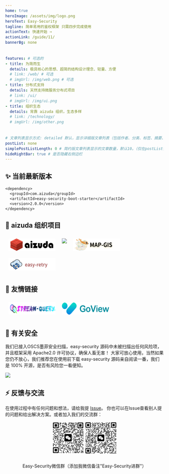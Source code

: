 ```yaml
---
home: true
heroImage: /assets/img/logo.png
heroText: Easy-Security
tagline: 简单易用的鉴权框架 只需四步完成使用
actionText: 快速开始 →
actionLink: /guide/11/
bannerBg: none


features: # 可选的
- title: 为简而生
  details: 极具核心的思想、超简的结构设计理念、轻量、方便
  # link: /web/ # 可选
  # imgUrl: /img/web.png # 可选
- title: 分布式支持
  details: 天然支持微服务分布式项目
  # link: /ui/
  # imgUrl: /img/ui.png
- title: 组织生态
  details: 背靠 aizuda 组织，生态多样
  # link: /technology/
  # imgUrl: /img/other.png


# 文章列表显示方式: detailed 默认，显示详细版文章列表（包括作者、分类、标签、摘要、分页等）| simple => 显示简约版文章列表（仅标题和日期）| none 不显示文章列表
postList: none
simplePostListLength: 0 # 简约版文章列表显示的文章数量，默认10。（仅在postList设置为simple时生效）
hideRightBar: true # 是否隐藏右侧边栏
---
```


## ✨ 当前最新版本

```
<dependency>
  <groupId>com.aizuda</groupId>
  <artifactId>easy-security-boot-starter</artifactId>
  <version>2.0.0</version>
</dependency>
```

## 🤝 aizuda 组织项目

<div style="display: flex;flex-wrap: wrap">
  <a href="http://aizuda.com?from=mp" target="_blank"><img src="./.vuepress/public/assets/img/aizuda.png" class="no-zoom" style="height:40px;max-width:150px;margin:10px;"></a>
  <a href="https://baomidou.com/" target="_blank"><img src="https://www.easy-es.cn/img/external/mp.png" class="no-zoom" style="height:40px;max-width:150px;margin:10px;"></a>
  <a href="http://map.aizuda.com/" target="_blank"><img src="./.vuepress/public/assets/img/map-gis.png" class="no-zoom" style="height:40px;max-width:150px;margin:10px;"></a>
  <a href="https://www.easyretry.com/" target="_blank"><img src="./.vuepress/public/assets/img/easy-retry.png" class="no-zoom" style="height:40px;max-width:150px;margin:10px;"></a>
</div>

## 🧲 友情链接

<div style="display: flex;flex-wrap: wrap">
  <a href="http://stream-query.dromara.org/" target="_blank"><img src="./.vuepress/public/assets/img/Stream-Query.png" class="no-zoom" style="height:40px;max-width:150px;margin:10px;"></a>
  <a href="https://www.mtruning.club/" target="_blank"><img src="./.vuepress/public/assets/img/goView.png" class="no-zoom" style="height:40px;max-width:150px;margin:10px;"></a>
</div>

## 👑 有关安全
我们已接入OSCS墨菲安全扫描，easy-security 源码中未被扫描出任何风险项，并且框架采用 Apache2.0 许可协议，确保人畜无害！ 大家可放心使用，当然如果您仍不放心，我们推荐您在使用前下载 easy-security 源码亲自阅读一番，我们是 100% 开源，是否有风险您一看便知。

<a href="https://www.murphysec.com/console/report/1669509011156525056/1675773981414416384" alt="Security Status">
  <img src="https://www.murphysec.com/platform3/v31/badge/1675773981414416384.svg" class="no-zoom" />
</a>


## ⚡ 反馈与交流
在使用过程中有任何问题和想法，请给我提 <a href="https://github.com/aizuda/easy-security/issues" target="_blank" rel="noopener noreferrer">Issue</a>。 你也可以在Issue查看别人提的问题和给出解决方案。或者加入我们的交流群：

<div align="center">
  <img src="./.vuepress/public/assets/img/mecode.png" width="100" class="no-zoom">
  <img src="./.vuepress/public/assets/img/qunCode.png" width="100" class="no-zoom">
</div>
<div align="center" style="margin-top: 25px;width: 100%">
  Easy-Security微信群（添加我微信备注"Easy-Security进群"）
</div>
